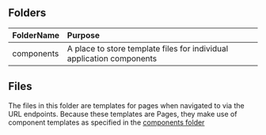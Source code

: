 ## Folders

| FolderName       | Purpose     |
| :-------------   | :---------- |
|  components      |  A place to store template files for individual application  components  | 

## Files

The files in this folder are templates for pages when navigated to via the URL endpoints. Because these templates are Pages, they make use of component templates as specified in the [components folder](./components/README.md) 